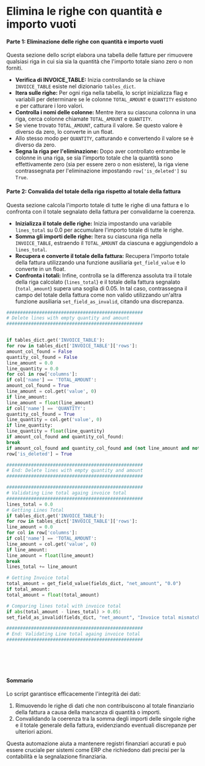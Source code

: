 # Elimina le righe con quantità e importo vuoti

#### Parte 1: Eliminazione delle righe con quantità e importo vuoti

Questa sezione dello script elabora una tabella delle fatture per rimuovere qualsiasi riga in cui sia sia la quantità che l'importo totale siano zero o non forniti.

* **Verifica di INVOICE\_TABLE:** Inizia controllando se la chiave `INVOICE_TABLE` esiste nel dizionario `tables_dict`.
* **Itera sulle righe:** Per ogni riga nella tabella, lo script inizializza flag e variabili per determinare se le colonne `TOTAL_AMOUNT` e `QUANTITY` esistono e per catturare i loro valori.
* **Controlla i nomi delle colonne:** Mentre itera su ciascuna colonna in una riga, cerca colonne chiamate `TOTAL_AMOUNT` e `QUANTITY`.
* Se viene trovato `TOTAL_AMOUNT`, cattura il valore. Se questo valore è diverso da zero, lo converte in un float.
* Allo stesso modo per `QUANTITY`, catturando e convertendo il valore se è diverso da zero.
* **Segna la riga per l'eliminazione:** Dopo aver controllato entrambe le colonne in una riga, se sia l'importo totale che la quantità sono effettivamente zero (sia per essere zero o non esistere), la riga viene contrassegnata per l'eliminazione impostando `row['is_deleted']` su `True`.

#### Parte 2: Convalida del totale della riga rispetto al totale della fattura

Questa sezione calcola l'importo totale di tutte le righe di una fattura e lo confronta con il totale segnalato della fattura per convalidarne la coerenza.

* **Inizializza il totale delle righe:** Inizia impostando una variabile `lines_total` su 0.0 per accumulare l'importo totale di tutte le righe.
* **Somma gli importi delle righe:** Itera su ciascuna riga nella `INVOICE_TABLE`, estraendo il `TOTAL_AMOUNT` da ciascuna e aggiungendolo a `lines_total`.
* **Recupera e converte il totale della fattura:** Recupera l'importo totale della fattura utilizzando una funzione ausiliaria `get_field_value` e lo converte in un float.
* **Confronta i totali:** Infine, controlla se la differenza assoluta tra il totale della riga calcolato (`lines_total`) e il totale della fattura segnalato (`total_amount`) supera una soglia di 0.05. In tal caso, contrassegna il campo del totale della fattura come non valido utilizzando un'altra funzione ausiliaria `set_field_as_invalid`, citando una discrepanza.
```python
##################################################
# Delete lines with empty quantity and amount
##################################################


if tables_dict.get('INVOICE_TABLE'):
for row in tables_dict['INVOICE_TABLE']['rows']:
amount_col_found = False
quantity_col_found = False
line_amount = 0.0
line_quantity = 0.0
for col in row['columns']:
if col['name'] == 'TOTAL_AMOUNT':
amount_col_found = True
line_amount = col.get('value', 0)
if line_amount:
line_amount = float(line_amount)
if col['name'] == 'QUANTITY':
quantity_col_found = True
line_quantity = col.get('value', 0)
if line_quantity:
line_quantity = float(line_quantity)
if amount_col_found and quantity_col_found:
break
if amount_col_found and quantity_col_found and (not line_amount and not line_quantity or (line_amount + line_quantity) == 0):
row['is_deleted'] = True

##################################################
# End: Delete lines with empty quantity and amount
##################################################

##################################################
# Validating Line total againg invoice total
##################################################
lines_total = 0.0
# Getting Lines Total
if tables_dict.get('INVOICE_TABLE'):
for row in tables_dict['INVOICE_TABLE']['rows']:
line_amount = 0.0
for col in row['columns']:
if col['name'] == 'TOTAL_AMOUNT':
line_amount = col.get('value', 0)
if line_amount:
line_amount = float(line_amount)
break
lines_total += line_amount

# Getting Invoice total
total_amount = get_field_value(fields_dict, "net_amount", "0.0")
if total_amount:
total_amount = float(total_amount)

# Comparing lines total with invoice total
if abs(total_amount - lines_total) > 0.05:
set_field_as_invalid(fields_dict, "net_amount", "Invoice total mismatches lines total", "AMOUNTS_MISMATCH")

##################################################
# End: Validating Line total againg invoice total
##################################################







```
#### Sommario

Lo script garantisce efficacemente l'integrità dei dati:

1. Rimuovendo le righe di dati che non contribuiscono al totale finanziario della fattura a causa della mancanza di quantità o importi.
2. Convalidando la coerenza tra la somma degli importi delle singole righe e il totale generale della fattura, evidenziando eventuali discrepanze per ulteriori azioni.

Questa automazione aiuta a mantenere registri finanziari accurati e può essere cruciale per sistemi come ERP che richiedono dati precisi per la contabilità e la segnalazione finanziaria.
